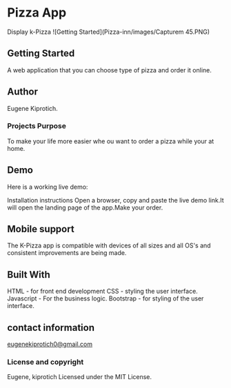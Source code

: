 # Pizza App
Display k-Pizza
 ![Getting Started](Pizza-inn/images/Capturem 45.PNG)

## Getting Started

A web application that you can choose type of pizza and order it online.

## Author
 Eugene Kiprotich.

### Projects Purpose
To make your life more easier whe ou want to order a pizza while your at home.

## Demo
Here is a working live demo: 

Installation instructions
Open a browser, copy and paste the live demo link.It will open the landing page of the app.Make your order.

## Mobile support
The K-Pizza app is compatible with devices of all sizes and all OS's and consistent improvements are being made.

## Built With
HTML - for front end development
CSS - styling the user interface.
Javascript - For the business logic.
Bootstrap - for styling of the user interface.

## contact information
eugenekiprotich0@gmail.com

### License and copyright
Eugene, kiprotich Licensed under the MIT License.
